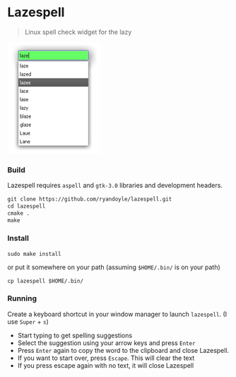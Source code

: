 # Lazespell
> Linux spell check widget for the lazy

![Lazespell Example](/doc/laze_example.png)

### Build
Lazespell requires `aspell` and `gtk-3.0` libraries and development headers.
```shell
git clone https://github.com/ryandoyle/lazespell.git
cd lazespell
cmake .
make
```

### Install
```shell
sudo make install
```
or put it somewhere on your path (assuming `$HOME/.bin/` is on your path)
```shell
cp lazespell $HOME/.bin/
```

### Running
Create a keyboard shortcut in your window manager to launch `lazespell`. (I use `Super` + `s`)
- Start typing to get spelling suggestions
- Select the suggestion using your arrow keys and press `Enter`
- Press `Enter` again to copy the word to the clipboard and close Lazespell.
- If you want to start over, press `Escape`. This will clear the text
- If you press escape again with no text, it will close Lazespell